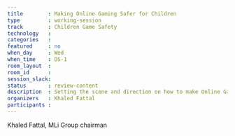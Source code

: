 ```yaml
---
title        : Making Online Gaming Safer for Children
type         : working-session
track        : Children Game Safety
technology   :
categories   :
featured     : no
when_day     : Wed
when_time    : DS-1
room_layout  :
room_id      :
session_slack:
status       : review-content
description  : Setting the scene and direction on how to make Online Gaming Safer for Children (and how the community can help)  Khaled Fattal
organizers   : Khaled Fattal
participants :
---
```


Khaled Fattal, MLi Group chairman
